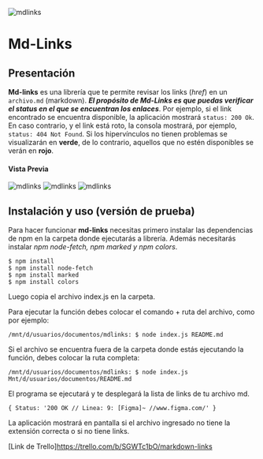 ![mdlinks](https://i.imgur.com/Dm8VQx2.png)
# Md-Links

## Presentación

**Md-links** es una librería que te permite revisar los links (*href*) en un `archivo.md` (markdown). **_El propósito de Md-Links es que puedas verificar el status en el que se encuentran los enlaces_**. Por ejemplo, si el link encontrado se encuentra disponible, la aplicación mostrará `status: 200 Ok`. En caso contrario, y el link está roto, la consola mostrará, por ejemplo, `status: 404 Not Found`.
Si los hipervínculos no tienen problemas se visualizarán en **verde**, de lo contrario, aquellos que no estén disponibles se verán en **rojo**.

#### Vista Previa
![mdlinks](https://i.imgur.com/Dm8VQx2.png)
![mdlinks](https://i.imgur.com/Dm8VQx2.png)
![mdlinks](https://i.imgur.com/Dm8VQx2dsadasd.png)





## Instalación y uso (versión de prueba)

Para hacer funcionar **md-links** necesitas primero instalar las dependencias de npm en la carpeta donde ejecutarás a librería. Además necesitarás instalar *npm node-fetch, npm marked y npm colors*.

`$ npm install`  
`$ npm install node-fetch`  
`$ npm install marked`  
`$ npm install colors`  

Luego copia el archivo index.js en la carpeta.  

Para ejecutar la función debes colocar el comando + ruta del archivo, como por ejemplo:  

`/mnt/d/usuarios/documentos/mdlinks: $ node index.js README.md`  

Si el archivo se encuentra fuera de la carpeta donde estás ejecutando la función, debes colocar la ruta completa:  

`/mnt/d/usuarios/documentos/mdlinks: $ node index.js Mnt/d/usuarios/documentos/README.md`  

El programa se ejecutará y te desplegará la lista de links de tu archivo md.  

`{ Status: '200 OK // Linea: 9: [Figma]~ //www.figma.com/' }`

La aplicación mostrará en pantalla si el archivo ingresado no tiene la extensión correcta o si no tiene links.

[Link de Trello]https://trello.com/b/SGWTc1bO/markdown-links

